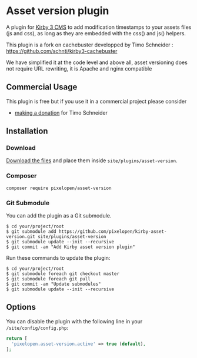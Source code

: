 # Asset version plugin

A plugin for [Kirby 3 CMS](http://getkirby.com) to add modification timestamps to your assets files (js and css), as long as they are embedded with the css() and js() helpers.

This plugin is a fork on cachebuster developped by Timo Schneider : https://github.com/schnti/kirby3-cachebuster

We have simplified it at the code level and above all, asset versioning does not require URL rewriting, it is Apache and nginx compatible

## Commercial Usage

This plugin is free but if you use it in a commercial project please consider

- [making a donation](https://www.paypal.me/schnti/5) for Timo Schneider

## Installation

### Download

[Download the files](https://github.com/schnti/kirby3-cachebuster/archive/master.zip) and place them inside `site/plugins/asset-version`.

### Composer

```
composer require pixelopen/asset-version
```

### Git Submodule
You can add the plugin as a Git submodule.

    $ cd your/project/root
    $ git submodule add https://github.com/pixelopen/kirby-asset-version.git site/plugins/asset-version
    $ git submodule update --init --recursive
    $ git commit -am "Add Kirby asset version plugin"

Run these commands to update the plugin:

    $ cd your/project/root
    $ git submodule foreach git checkout master
    $ git submodule foreach git pull
    $ git commit -am "Update submodules"
    $ git submodule update --init --recursive

## Options

You can disable the plugin with the following line in your `/site/config/config.php`:

```php
return [
  'pixelopen.asset-version.active' => true (default),
];
```


